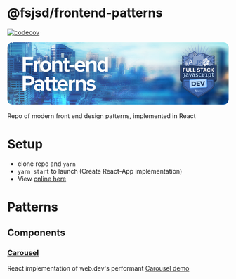 # @fsjsd/frontend-patterns

[![codecov](https://codecov.io/gh/fsjsd/frontend-patterns/branch/main/graph/badge.svg?token=80RFETMF8Z)](https://codecov.io/gh/fsjsd/frontend-patterns)

![Front-end patterns](https://raw.githubusercontent.com/fsjsd/frontend-patterns/main/.docs/readme-header-fepatterns.jpg)

Repo of modern front end design patterns, implemented in React

# Setup

- clone repo and `yarn`
- `yarn start` to launch (Create React-App implementation)
- View [online here](https://fsjsd.github.io/frontend-patterns/)

# Patterns

## Components

### [Carousel](src/features/carousel/)

React implementation of web.dev's performant [Carousel demo](https://web.dev/patterns/web-vitals-patterns/)
